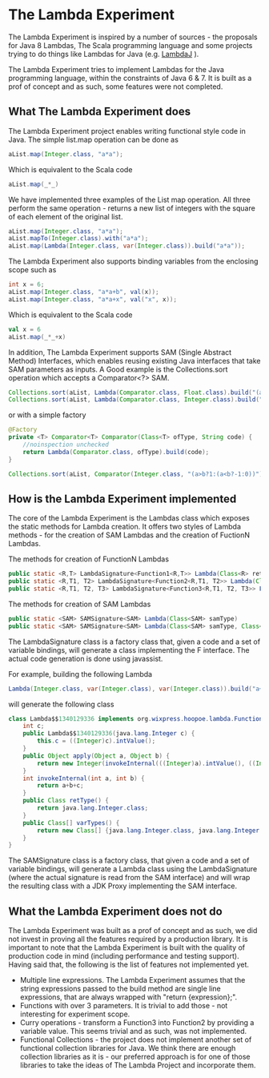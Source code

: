 # The Lambda Experiment

The Lambda Experiment is inspired by a number of sources - the proposals for Java 8 Lambdas, The Scala programming language
and some projects trying to do things like Lambdas for Java (e.g. [LambdaJ](http://code.google.com/p/lambdaj/) ).

The Lambda Experiment tries to implement Lambdas for the Java programming language, within the constraints of Java 6 & 7.
It is built as a prof of concept and as such, some features were not completed.

## What The Lambda Experiment does

The Lambda Experiment project enables writing functional style code in Java. The simple list.map operation can be done as

```java
aList.map(Integer.class, "a*a");
```

Which is equivalent to the Scala code

```scala
aList.map(_*_)
```

We have implemented three examples of the List map operation. All three perform the same operation -
returns a new list of integers with the square of each element of the original list.

```java
aList.map(Integer.class, "a*a");
aList.mapTo(Integer.class).with("a*a");
aList.map(Lambda(Integer.class, var(Integer.class)).build("a*a"));
```

The Lambda Experiment also supports binding variables from the enclosing scope such as

```java
int x = 6;
aList.map(Integer.class, "a*a+b", val(x));
aList.map(Integer.class, "a*a+x", val("x", x));
```

Which is equivalent to the Scala code

```scala
val x = 6
aList.map(_*_+x)
```


In addition, The Lambda Experiment supports SAM (Single Abstract Method) Interfaces, which enables reusing existing Java interfaces
that take SAM parameters as inputs. A Good example is the Collections.sort operation which accepts a Comparator<?> SAM.

```java
Collections.sort(aList, Lambda(Comparator.class, Float.class).build("(a>b?1:(a<b?-1:0))"));
Collections.sort(aList, Lambda(Comparator.class, Integer.class).build("a-b"));
```

or with a simple factory

```java
@Factory
private <T> Comparator<T> Comparator(Class<T> ofType, String code) {
    //noinspection unchecked
    return Lambda(Comparator.class, ofType).build(code);
}

Collections.sort(aList, Comparator(Integer.class, "(a>b?1:(a<b?-1:0))"));
```

## How is the Lambda Experiment implemented

The core of the Lambda Experiment is the Lambdas class which exposes the static methods for Lambda creation.
It offers two styles of Lambda methods - for the creation of SAM Lambdas and the creation of FuctionN Lambdas.

The methods for creation of FunctionN Lambdas

```java
public static <R,T> LambdaSignature<Function1<R,T>> Lambda(Class<R> retType, Var<T> var1)
public static <R,T1, T2> LambdaSignature<Function2<R,T1, T2>> Lambda(Class<R> retType, Var<T1> var1, Var<T2> var2)
public static <R,T1, T2, T3> LambdaSignature<Function3<R,T1, T2, T3>> Lambda(Class<R> retType, Var<T1> var1, Var<T2> var2, Var<T3> var3)
```

The methods for creation of SAM Lambdas

```java
public static <SAM> SAMSignature<SAM> Lambda(Class<SAM> samType)
public static <SAM> SAMSignature<SAM> Lambda(Class<SAM> samType, Class<?> ... genericTypes)
```

The LambdaSignature<F> class is a factory class that, given a code and a set of variable bindings, will generate a class
implementing the F interface. The actual code generation is done using javassist.

For example, building the following Lambda

```java
Lambda(Integer.class, var(Integer.class), var(Integer.class)).build("a+b+c", val(12));
```

will generate the following class
```java
class Lambda$$1340129336 implements org.wixpress.hoopoe.lambda.Function2 {
	int c;
	public Lambda$$1340129336(java.lang.Integer c) {
		this.c = ((Integer)c).intValue();
	}
	public Object apply(Object a, Object b) {
		return new Integer(invokeInternal(((Integer)a).intValue(), ((Integer)b).intValue()));
	}
	int invokeInternal(int a, int b) {
		return a+b+c;
	}
	public Class retType() {
		return java.lang.Integer.class;
	}
	public Class[] varTypes() {
		return new Class[] {java.lang.Integer.class, java.lang.Integer.class};
	}
}
```

The SAMSignature<SAM> class is a factory class, that given a code and a set of variable bindings, will generate a
Lambda class using the LambdaSignature<F> (where the actual signature is read from the SAM interface) and will wrap the
resulting class with a JDK Proxy implementing the SAM interface.


## What the Lambda Experiment does not do

The Lambda Experiment was built as a prof of concept and as such, we did not invest in proving all the features required
by a production library. It is important to note that the Lambda Experiment is built with the quality of production code
in mind (including performance and testing support). Having said that, the following is the list of features not implemented
yet.

+ Multiple line expressions. The Lambda Experiment assumes that the string expressions passed to the build method
  are single line expressions, that are always wrapped with "return {expression};".
+ Functions with over 3 parameters. It is trivial to add those - not interesting for experiment scope.
+ Curry operations - transform a Function3 into Function2 by providing a variable value. This seems trivial and as such,
  was not implemented.
+ Functional Collections - the project does not implement another set of functional collection libraries for Java. We think
  there are enough collection libraries as it is - our preferred approach is for one of those libraries to take the ideas of
  The Lambda Project and incorporate them.

